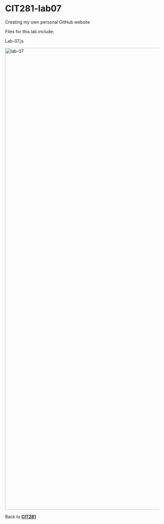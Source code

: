 # CIT281-lab07
Creating my own personal GitHub website 

Files for this lab include;

Lab-07.js

<img width="1512" alt="lab-07" src="https://github.com/opyle/cit281-lab07/assets/166080658/32cc71e1-fa95-4e07-9e21-991cf33f019f">

Back to [**CIT281**](https://opyle.github.io/CIT281/) 
